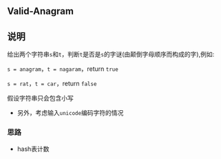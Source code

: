 ## Valid-Anagram

## 说明

给出两个字符串`s`和`t`，判断`t`是否是`s`的字谜(由颠倒字母顺序而构成的字),例如:

`s = anagram`，`t = nagaram`，return `true`

`s = rat`，`t = car`，return `false`

假设字符串只会包含小写

- 另外，考虑输入`unicode`编码字符的情况

### 思路

- hash表计数


